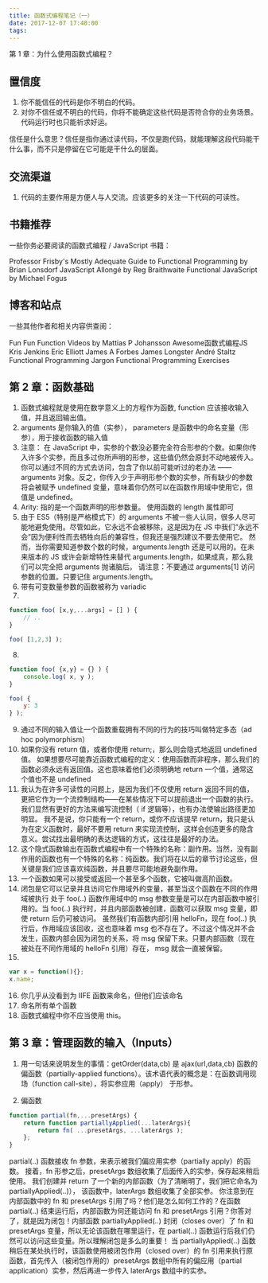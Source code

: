 ```yaml
---
title: 函数式编程笔记（一）
date: 2017-12-07 17:40:00
tags:
---
```

第 1 章：为什么使用函数式编程？

## 置信度

1. 你不能信任的代码是你不明白的代码。
2. 对你不信任或不明白的代码，你将不能确定这些代码是否符合你的业务场景。代码运行时也只能祈求好运。

信任是什么意思？信任是指你通过读代码，不仅是跑代码，就能理解这段代码能干什么事，而不只是停留在它可能是干什么的层面。

## 交流渠道

1. 代码的主要作用是方便人与人交流。应该更多的关注一下代码的可读性。

## 书籍推荐

一些你务必要阅读的函数式编程 / JavaScript 书籍：

Professor Frisby's Mostly Adequate Guide to Functional Programming by Brian Lonsdorf
JavaScript Allongé by Reg Braithwaite
Functional JavaScript by Michael Fogus

## 博客和站点

一些其他作者和相关内容供查阅：

Fun Fun Function Videos by Mattias P Johansson
Awesome函数式编程JS
Kris Jenkins
Eric Elliott
James A Forbes
James Longster
André Staltz
Functional Programming Jargon
Functional Programming Exercises


## 第 2 章：函数基础

1. 函数式编程就是使用在数学意义上的方程作为函数, function 应该接收输入值，并且返回输出值。
2. arguments 是你输入的值（实参）， parameters 是函数中的命名变量（形参），用于接收函数的输入值
3. 注意： 在 JavaScript 中，实参的个数没必要完全符合形参的个数。如果你传入许多个实参，而且多过你所声明的形参，这些值仍然会原封不动地被传入。你可以通过不同的方式去访问，包含了你以前可能听过的老办法 —— arguments 对象。反之，你传入少于声明形参个数的实参，所有缺少的参数将会被赋予 undefined 变量，意味着你仍然可以在函数作用域中使用它，但值是 undefined。
4. Arity: 指的是一个函数声明的形参数量。 使用函数的 length 属性即可
5. 由于 ES5（特别是严格模式下）的 arguments 不被一些人认同，很多人尽可能地避免使用。尽管如此，它永远不会被移除，这是因为在 JS 中我们“永远不会”因为便利性而去牺牲向后的兼容性，但我还是强烈建议不要去使用它。
然而，当你需要知道参数个数的时候，arguments.length 还是可以用的。在未来版本的 JS 或许会新增特性来替代 arguments.length，如果成真，那么我们可以完全把 arguments 抛诸脑后。
请注意：不要通过 arguments[1] 访问参数的位置。只要记住 arguments.length。
6. 带有可变数量参数的函数被称为 variadic
7.
```js
function foo( [x,y,...args] = [] ) {
    // ..
}

foo( [1,2,3] );
```
8.
```js
function foo( {x,y} = {} ) {
    console.log( x, y );
}

foo( {
    y: 3
} );
```
9. 通过不同的输入值让一个函数重载拥有不同的行为的技巧叫做特定多态（ad hoc polymorphism）
10. 如果你没有 return 值，或者你使用 return;，那么则会隐式地返回 undefined 值。
如果想要尽可能靠近函数式编程的定义：使用函数而非程序，那么我们的函数必须永远有返回值。这也意味着他们必须明确地 return 一个值，通常这个值也不是 undefined
11. 我认为在许多可读性的问题上，是因为我们不仅使用 return 返回不同的值，更把它作为一个流控制结构——在某些情况下可以提前退出一个函数的执行。我们显然有更好的方法来编写流控制（ if 逻辑等），也有办法使输出路径更加明显。
我不是说，你只能有一个 return，或你不应该提早 return，我只是认为在定义函数时，最好不要用 return 来实现流控制，这样会创造更多的隐含意义。尝试找出最明确的表达逻辑的方式，这往往是最好的办法。
12. 这个隐式函数输出在函数式编程中有一个特殊的名称：副作用。当然，没有副作用的函数也有一个特殊的名称：纯函数。我们将在以后的章节讨论这些，但关键是我们应该喜欢纯函数，并且要尽可能地避免副作用。
13. 一个函数如果可以接受或返回一个甚至多个函数，它被叫做高阶函数。
14. 闭包是它可以记录并且访问它作用域外的变量，甚至当这个函数在不同的作用域被执行
处于 foo(..) 函数作用域中的 msg 参数变量是可以在内部函数中被引用的。当 foo(..) 执行时，并且内部函数被创建，函数可以获取 msg 变量，即使 return 后仍可被访问。
虽然我们有函数内部引用 helloFn，现在 foo(..) 执行后，作用域应该回收，这也意味着 msg 也不存在了。不过这个情况并不会发生，函数内部会因为闭包的关系，将 msg 保留下来。只要内部函数（现在被处在不同作用域的 helloFn 引用）存在， msg 就会一直被保留。
15.
```js
var x = function(){};
x.name;        
```
16. 你几乎从没看到为 IIFE 函数来命名，但他们应该命名
17. 命名所有单个函数
18. 函数式编程中你不应当使用 this。

## 第 3 章：管理函数的输入（Inputs）
1. 用一句话来说明发生的事情：getOrder(data,cb) 是 ajax(url,data,cb) 函数的偏函数（partially-applied functions）。该术语代表的概念是：在函数调用现场（function call-site），将实参应用（apply） 于形参。

2. 偏函数
```js
function partial(fn,...presetArgs) {
    return function partiallyApplied(...laterArgs){
        return fn( ...presetArgs, ...laterArgs );
    };
}
```
partial(..) 函数接收 fn 参数，来表示被我们偏应用实参（partially apply）的函数。
接着，fn 形参之后，presetArgs 数组收集了后面传入的实参，保存起来稍后使用。
我们创建并 return 了一个新的内部函数（为了清晰明了，我们把它命名为partiallyApplied(..)），
该函数中，laterArgs 数组收集了全部实参。
你注意到在内部函数中的 fn 和 presetArgs 引用了吗？他们是怎么如何工作的？在函数 partial(..) 结束运行后，内部函数为何还能访问 fn 和 presetArgs 引用？你答对了，就是因为闭包！内部函数 partiallyApplied(..) 封闭（closes over）了 fn 和 presetArgs 变量，所以无论该函数在哪里运行，在 partial(..) 函数运行后我们仍然可以访问这些变量。所以理解闭包是多么的重要！
当 partiallyApplied(..) 函数稍后在某处执行时，该函数使用被闭包作用（closed over）的 fn 引用来执行原函数，首先传入（被闭包作用的）presetArgs 数组中所有的偏应用（partial application）实参，然后再进一步传入 laterArgs 数组中的实参。

